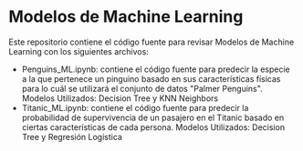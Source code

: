 # Modelos de Machine Learning

Este repositorio contiene el código fuente para revisar Modelos de Machine Learning con los siguientes archivos:

  - Penguins_ML.ipynb: contiene el código fuente para predecir la especie a la que pertenece un pinguino basado en sus características físicas para lo cuál se utilizará el conjunto de datos "Palmer Penguins".
    Modelos Utilizados: Decision Tree y KNN Neighbors
  - Titanic_ML.ipynb: contiene el código fuente para predecir la probabilidad de supervivencia de un pasajero en el Titanic basado en ciertas características de cada persona.
    Modelos Utilizados: Decision Tree y Regresión Logística
